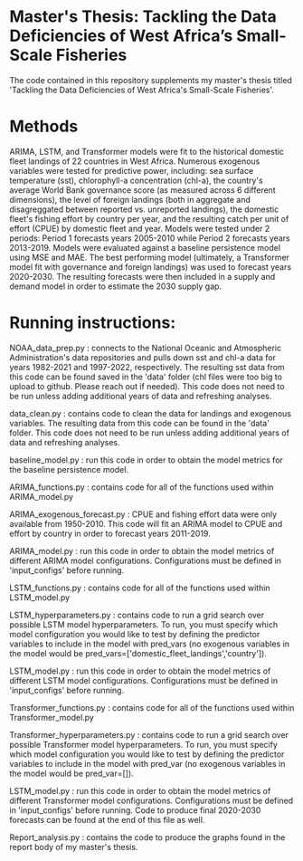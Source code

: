 # Master's Thesis: Tackling the Data Deficiencies of West Africa’s Small-Scale Fisheries

The code contained in this repository supplements my master's thesis titled 'Tackling the Data Deficiencies of West Africa's Small-Scale Fisheries'.

# Methods

ARIMA, LSTM, and Transformer models were fit to the historical domestic fleet landings of 22 countries in West Africa. Numerous exogenous variables were tested for predictive power, including: sea surface temperature (sst), chlorophyll-a concentration (chl-a), the country's average World Bank governance score (as measured across 6 different dimensions), the level of foreign landings (both in aggregate and disagreggated between reported vs. unreported landings), the domestic fleet's fishing effort by country per year, and the resulting catch per unit of effort (CPUE) by domestic fleet and year. Models were tested under 2 periods: Period 1 forecasts years 2005-2010 while Period 2 forecasts years 2013-2019. Models were evaluated against a baseline persistence model using MSE and MAE. The best performing model (ultimately, a Transformer model fit with governance and foreign landings) was used to forecast years 2020-2030. The resulting forecasts were then included in a supply and demand model in order to estimate the 2030 supply gap.

# Running instructions:

NOAA_data_prep.py : connects to the National Oceanic and Atmospheric Administration's data repositories and pulls down sst and chl-a data for years 1982-2021 and 1997-2022, respectively. The resulting sst data from this code can be found saved in the 'data' folder (chl files were too big to upload to github. Please reach out if needed). This code does not need to be run unless adding additional years of data and refreshing analyses.

data_clean.py : contains code to clean the data for landings and exogenous variables. The  resulting data from this code can be found in the 'data' folder. This code does not need to be run unless adding additional years of data and refreshing analyses.

baseline_model.py : run this code in order to obtain the model metrics for the baseline persistence model.

ARIMA_functions.py : contains code for all of the functions used within ARIMA_model.py

ARIMA_exogenous_forecast.py : CPUE and fishing effort data were only available from 1950-2010. This code will fit an ARIMA model to CPUE and effort by country in order to forecast years 2011-2019.

ARIMA_model.py : run this code in order to obtain the model metrics of different ARIMA model configurations. Configurations must be defined in 'input_configs' before running. 

LSTM_functions.py : contains code for all of the functions used within LSTM_model.py

LSTM_hyperparameters.py : contains code to run a grid search over possible LSTM model hyperparameters. To run, you must specify which model configuration you would like to test by defining the predictor variables to include in the model with pred_vars (no exogenous variables in the model would be pred_vars=['domestic_fleet_landings','country']).

LSTM_model.py : run this code in order to obtain the model metrics of different LSTM model configurations. Configurations must be defined in 'input_configs' before running. 

Transformer_functions.py : contains code for all of the functions used within Transformer_model.py

Transformer_hyperparameters.py : contains code to run a grid search over possible Transformer model hyperparameters. To run, you must specify which model configuration you would like to test by defining the predictor variables to include in the model with pred_var (no exogenous variables in the model would be pred_var=[]).

LSTM_model.py : run this code in order to obtain the model metrics of different Transformer model configurations. Configurations must be defined in 'input_configs' before running. Code to produce final 2020-2030 forecasts can be found at the end of this file as well.

Report_analysis.py : contains the code to produce the graphs found in the report body of my master's thesis.



